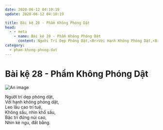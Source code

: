 ```yaml
---
date: 2020-06-12 04:10:19
update: 2020-06-12 04:10:19

title: Bài kệ 28 - Phẩm Không Phóng Dật
head:
  - - meta
    - name: Bài kệ 28 - Phẩm Không Phóng Dật
      content: Người Trí Dẹp Phóng Dật,<Br>Với Hạnh Không Phóng Dật,<Br>Leo Lầu Cao Trí Tuệ,<Br>Không Sầu, Nhìn Khổ Sầu,<Br>Bậc Trí Đứng Núi Cao,<Br>Nhìn Kẻ Ngu, Đất Bằng.<Br>
category:
  - pham-khong-phong-dat
---
```


# Bài kệ 28 - Phẩm Không Phóng Dật

![An image](/img/pham-khong-phong-dat/pham-khong-phong-dat-028.jpg)

Người trí dẹp phóng dật,<br>Với hạnh không phóng dật,<br>Leo lầu cao trí tuệ,<br>Không sầu, nhìn khổ sầu,<br>Bậc trí đứng núi cao,<br>Nhìn kẻ ngu, đất bằng.<br>
